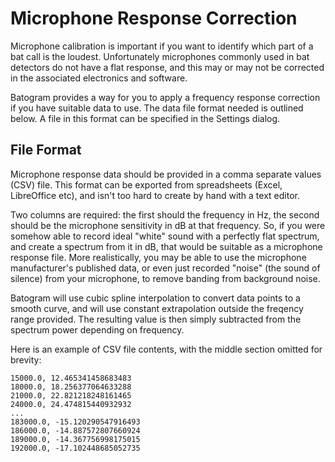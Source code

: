 Microphone Response Correction
==============================

Microphone calibration is important if you want to identify which part of a bat call is the
loudest. Unfortunately microphones commonly used in bat detectors do not have a flat response,
and this may or may not be corrected in the associated electronics and software.

Batogram provides a way for you to apply a frequency response correction if you have suitable
data to use. The data file format needed is outlined below. A file in this format can be specified
in the Settings dialog.

File Format
-----------

Microphone response data should be provided in a comma separate values (CSV) file. This format can be
exported from spreadsheets (Excel, LibreOffice etc), and isn't too hard to create by hand with a
text editor.

Two columns are required: the first should the frequency in Hz, the second should be the microphone
sensitivity in dB at that frequency. So, if you were somehow able to record ideal "white" sound with
a perfectly flat spectrum, and create a spectrum from it in dB, that would be suitable
as a microphone response file. More realistically, you may be able to use the microphone
manufacturer's published data, or even just recorded "noise" (the sound of silence) from your
microphone, to remove banding from background noise.

Batogram will use cubic spline interpolation to convert data points to a smooth curve, and
will use constant extrapolation outside the freqency range provided. The resulting value is
then simply subtracted from the spectrum power depending on frequency.

Here is an example of CSV file contents, with the middle section omitted for brevity: 

```
15000.0, 12.465341458683483 
18000.0, 18.256377064633288
21000.0, 22.821218248161465
24000.0, 24.474815440932932
...
183000.0, -15.120290547916493
186000.0, -14.887572807660924
189000.0, -14.367756998175015
192000.0, -17.102448685052735
```